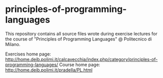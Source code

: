 principles-of-programming-languages
===================================

This repository contains all source files wrote during exercise lectures for the course of "Principles of Programming Languages" @ Politecnico di Milano.


Exercises home page: http://home.deib.polimi.it/calcavecchia/index.php/category/principles-of-programming-languages/
Course home page: http://home.deib.polimi.it/pradella/PL.html


